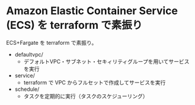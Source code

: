 # Amazon Elastic Container Service (ECS) を terraform で素振り

ECS+Fargate を terraform で素振り。

- defaultvpc/
    - デフォルトVPC・サブネット・セキィリティグループを用いてサービスを実行
- service/
    - terraform で VPC からフルセットで作成してサービスを実行
- schedule/
    - タスクを定期的に実行（タスクのスケジューリング）
